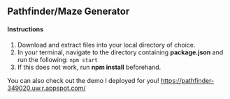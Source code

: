 ## Pathfinder/Maze Generator

#### Instructions
1. Download and extract files into your local directory of choice.
2. In your terminal, navigate to the directory containing **package.json** and run the following:
  ```npm start```
3. If this does not work, run **npm install** beforehand.

You can also check out the demo I deployed for you!
https://pathfinder-349020.uw.r.appspot.com/
